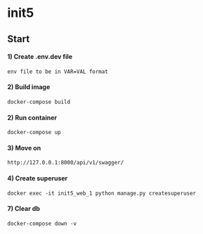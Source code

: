 # init5


## Start

#### 1) Create .env.dev file
    env file to be in VAR=VAL format

#### 2) Build image

    docker-compose build

#### 2) Run container

    docker-compose up
    
#### 3) Move on

    http://127.0.0.1:8000/api/v1/swagger/

#### 4) Create superuser

    docker exec -it init5_web_1 python manage.py createsuperuser
                                                        
#### 7) Clear db

    docker-compose down -v
